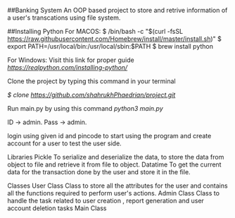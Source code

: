 ##Banking System
An OOP based project to store and retrive information of a user's transcations using file system.

##Installing Python
For MACOS:
$ /bin/bash -c "$(curl -fsSL https://raw.githubusercontent.com/Homebrew/install/master/install.sh)"
$ export PATH=/usr/local/bin:/usr/local/sbin:$PATH
$ brew install python

For Windows:
Visit this link for proper guide 
_https://realpython.com/installing-python/_

Clone the project by typing this command in your terminal

_$ clone https://github.com/shahrukhPhaedrian/project.git_

Run main.py by using  this command
_python3 main.py_

ID -> admin.
Pass -> admin.

login using given id and pincode to start using the program and create account for a user to test the user side.

Libraries
Pickle
To serialize and deserialize the data, to store the data from object to file and retrieve it from file to object.
Datatime
To get the current data for the transaction done by the user and store it in the file.

Classes
User Class
Class to store all the attributes for the user and contains all the functions required to perform user's actions.
Admin Class
Class to handle the task related to user creation , report generation and user account deletion tasks
Main Class

